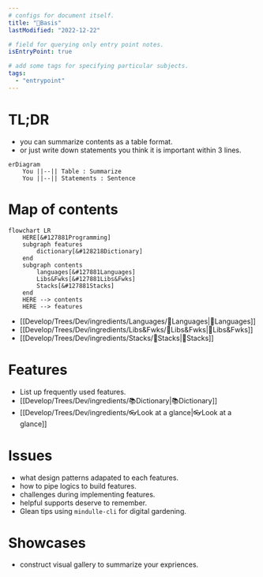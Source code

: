 ```yaml
---
# configs for document itself.
title: "🎉Basis"
lastModified: "2022-12-22"

# field for querying only entry point notes.
isEntryPoint: true

# add some tags for specifying particular subjects.
tags:
  - "entrypoint"
---
```

# TL;DR
- you can summarize contents as a table format.
- or just write down statements you think it is important within 3 lines.
```mermaid
erDiagram
	You ||--|| Table : Summarize
	You ||--|| Statements : Sentence
```


# Map of contents
```mermaid
flowchart LR
	HERE[&#127881Programming]
	subgraph features
		dictionary[&#128218Dictionary]
	end
	subgraph contents
		languages[&#127881Languages]
		Libs&Fwks[&#127881Libs&Fwks]
		Stacks[&#127881Stacks]
	end
	HERE --> contents
	HERE --> features
```
- [[Develop/Trees/Dev/ingredients/Languages/🎉Languages|🎉Languages]]
- [[Develop/Trees/Dev/ingredients/Libs&Fwks/🎉Libs&Fwks|🎉Libs&Fwks]]
- [[Develop/Trees/Dev/ingredients/Stacks/🎉Stacks|🎉Stacks]]


# Features
- List up frequently used features.
- [[Develop/Trees/Dev/ingredients/📚Dictionary|📚Dictionary]]
- [[Develop/Trees/Dev/ingredients/👓Look at a glance|👓Look at a glance]]

# Issues
- what design patterns adapated to each features.
- how to pipe logics to build features.
- challenges during implementing features.
- helpful supports deserve to remember.
- Glean tips using `mindulle-cli` for digital gardening.

# Showcases
- construct visual gallery to summarize your expriences.
